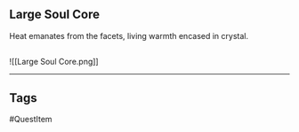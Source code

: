 ## Large Soul Core
Heat emanates from the facets,
living warmth encased in crystal.
## 
![[Large Soul Core.png]]

---
## Tags
#QuestItem